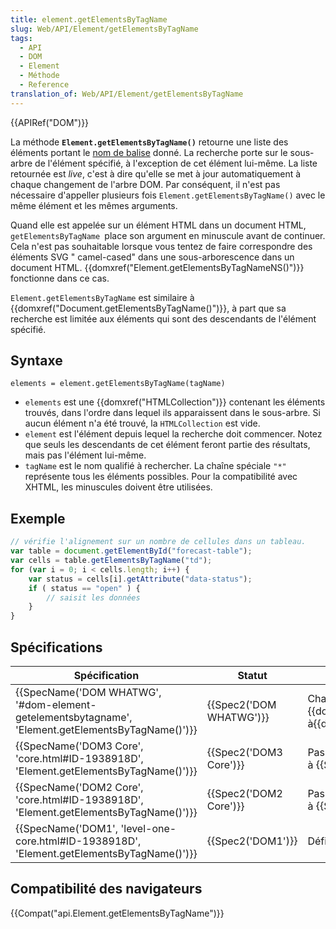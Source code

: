 ```yaml
---
title: element.getElementsByTagName
slug: Web/API/Element/getElementsByTagName
tags:
  - API
  - DOM
  - Element
  - Méthode
  - Reference
translation_of: Web/API/Element/getElementsByTagName
---
```

{{APIRef("DOM")}}

La méthode **`Element.getElementsByTagName()`** retourne une liste des éléments portant le [nom de balise](/fr/docs/Web/API/Element/tagName) donné. La recherche porte sur le sous-arbre de l'élément spécifié, à l'exception de cet élément lui-même. La liste retournée est _live_, c'est à dire qu'elle se met à jour automatiquement à chaque changement de l'arbre DOM. Par conséquent, il n'est pas nécessaire d'appeller plusieurs fois `Element.getElementsByTagName()` avec le même élément et les mêmes arguments.

Quand elle est appelée sur un élément HTML dans un document HTML, `getElementsByTagName `place son argument en minuscule avant de continuer. Cela n'est pas souhaitable lorsque vous tentez de faire correspondre des éléments SVG " camel-cased" dans une sous-arborescence dans un document HTML. {{domxref("Element.getElementsByTagNameNS()")}} fonctionne dans ce cas.

`Element.getElementsByTagName` est similaire à {{domxref("Document.getElementsByTagName()")}}, à part que sa recherche est limitée aux éléments qui sont des descendants de l'élément spécifié.

## Syntaxe

    elements = element.getElementsByTagName(tagName)

- `elements` est une {{domxref("HTMLCollection")}} contenant les éléments trouvés, dans l'ordre dans lequel ils apparaissent dans le sous-arbre. Si aucun élément n'a été trouvé, la `HTMLCollection` est vide.
- `element` est l'élément depuis lequel la recherche doit commencer. Notez que seuls les descendants de cet élément feront partie des résultats, mais pas l'élément lui-même.
- `tagName` est le nom qualifié à rechercher. La chaîne spéciale `"*"` représente tous les éléments possibles. Pour la compatibilité avec XHTML, les minuscules doivent être utilisées.

## Exemple

```js
// vérifie l'alignement sur un nombre de cellules dans un tableau.
var table = document.getElementById("forecast-table");
var cells = table.getElementsByTagName("td");
for (var i = 0; i < cells.length; i++) {
    var status = cells[i].getAttribute("data-status");
    if ( status == "open" ) {
        // saisit les données
    }
}
```

## Spécifications

| Spécification                                                                                                                    | Statut                           | Commentaire                                                                                              |
| -------------------------------------------------------------------------------------------------------------------------------- | -------------------------------- | -------------------------------------------------------------------------------------------------------- |
| {{SpecName('DOM WHATWG', '#dom-element-getelementsbytagname', 'Element.getElementsByTagName()')}} | {{Spec2('DOM WHATWG')}} | Change la valeur de retour de {{domxref("NodeList")}} à{{domxref("HTMLCollection")}} |
| {{SpecName('DOM3 Core', 'core.html#ID-1938918D', 'Element.getElementsByTagName()')}}                 | {{Spec2('DOM3 Core')}}     | Pas de changement par rapport à {{SpecName('DOM2 Core')}}                                         |
| {{SpecName('DOM2 Core', 'core.html#ID-1938918D', 'Element.getElementsByTagName()')}}                 | {{Spec2('DOM2 Core')}}     | Pas de changement par rapport à {{SpecName('DOM1')}}                                             |
| {{SpecName('DOM1', 'level-one-core.html#ID-1938918D', 'Element.getElementsByTagName()')}}         | {{Spec2('DOM1')}}         | Définition initiale                                                                                      |

## Compatibilité des navigateurs

{{Compat("api.Element.getElementsByTagName")}}
